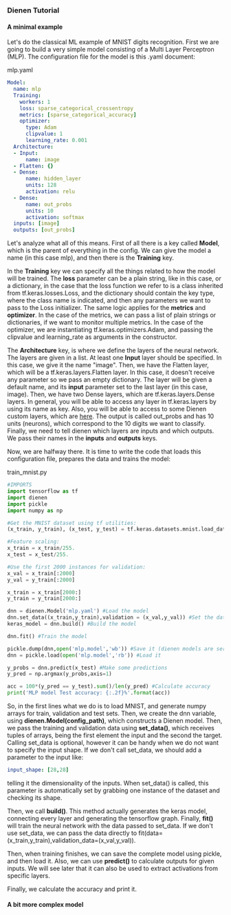 ### Dienen Tutorial

#### A minimal example
Let's do the classical ML example of MNIST digits recognition. First we are going to build a very simple model consisting of a Multi Layer Perceptron (MLP). The configuration file for the model is this .yaml document:

mlp.yaml

```yaml
Model:
  name: mlp
  Training:
    workers: 1
    loss: sparse_categorical_crossentropy
    metrics: [sparse_categorical_accuracy]
    optimizer:
      type: Adam
      clipvalue: 1
      learning_rate: 0.001
  Architecture:
  - Input:
      name: image
  - Flatten: {}
  - Dense:
      name: hidden_layer
      units: 128
      activation: relu
  - Dense:
      name: out_probs
      units: 10
      activation: softmax
  inputs: [image]
  outputs: [out_probs]
```

Let's analyze what all of this means.
First of all there is a key called **Model**, which is the parent of everything in the config.
We can give the model a name (in this case mlp), and then there is the **Training** key.

In the **Training** key we can specify all the things related to how the model will be trained.
The **loss** parameter can be a plain string, like in this case, or a dictionary, in the case that the
loss function we refer to is a class inherited from tf.keras.losses.Loss, and the dictionary should contain the key type, where the class name is
indicated, and then any parameters we want to pass to the Loss initializer. The same logic applies for the **metrics** and **optimizer**. In the case of the metrics, we can pass a list of plain strings or dictionaries, if we want to monitor multiple metrics. In the case of the optimizer, we are instantiating tf.keras.optimizers.Adam, and passing the clipvalue and learning_rate as arguments in the constructor.

The **Architecture** key, is where we define the layers of the neural network. The layers are given in a list. At least one **Input** layer should be specified.
In this case, we give it the name "image". Then, we have the Flatten layer, which will be a tf.keras.layers.Flatten layer. In this case, it doesn't receive any parameter so we pass an empty dictionary. The layer will be given a default name, and its **input** parameter set to the last layer (in this case, image).
Then, we have two Dense layers, which are tf.keras.layers.Dense layers. In general, you will be able to access any layer in tf.keras.layers by using its name as key. Also, you will be able to access to some Dienen custom layers, which are [here](../src/dienen/layers).
The output is called out_probs and has 10 units (neurons), which correspond to the 10 digits we want to classify. Finally, we need to tell dienen which layers are inputs and which outputs. We pass their names in the **inputs** and **outputs** keys.

Now, we are halfway there. It is time to write the code that loads this configuration file, prepares the data and trains the model:

train_mnist.py
```python
#IMPORTS
import tensorflow as tf
import dienen
import pickle
import numpy as np

#Get the MNIST dataset using tf utilities:
(x_train, y_train), (x_test, y_test) = tf.keras.datasets.mnist.load_data(path='mnist.npz')

#Feature scaling:
x_train = x_train/255.
x_test = x_test/255.

#Use the first 2000 instances for validation:
x_val = x_train[:2000]
y_val = y_train[:2000]

x_train = x_train[2000:]
y_train = y_train[2000:]

dnn = dienen.Model('mlp.yaml') #Load the model
dnn.set_data((x_train,y_train),validation = (x_val,y_val)) #Set the dataset
keras_model = dnn.build() #Build the model

dnn.fit() #Train the model

pickle.dump(dnn,open('mlp.model','wb')) #Save it (dienen models are serializable)
dnn = pickle.load(open('mlp.model','rb')) #Load it

y_probs = dnn.predict(x_test) #Make some predictions
y_pred = np.argmax(y_probs,axis=1)

acc = 100*(y_pred == y_test).sum()/len(y_pred) #Calculate accuracy
print('MLP model Test accuracy: {:.2f}%'.format(acc))
```

So, in the first lines what we do is to load MNIST, and generate numpy arrays for train, validation and test sets.
Then, we create the dnn variable, using **dienen.Model(config_path)**, which constructs a Dienen model.
Then, we pass the training and validation data using **set_data()**, which receives tuples of arrays, being the first element the input and the second the target.
Calling set_data is optional, however it can be handy when we do not want to specify the input shape. If we don't call set_data, we should add a parameter to the input like:
```yaml
input_shape: [28,28]
```
telling it the dimensionality of the inputs. When set_data() is called, this parameter is automatically set by grabbing one instance of the dataset and checking its shape.

Then, we call **build()**. This method actually generates the keras model, connecting every layer and generating the tensorflow graph.
Finally, **fit()** will train the neural network with the data passed to set_data. If we don't use set_data, we can pass the data directly to fit(data=(x_train,y_train),validation_data=(x_val,y_val)).

Then, when training finishes, we can save the complete model using pickle, and then load it.
Also, we can use **predict()** to calculate outputs for given inputs. We will see later that it can also be used to extract activations from specific layers.

Finally, we calculate the accuracy and print it.

#### A bit more complex model
